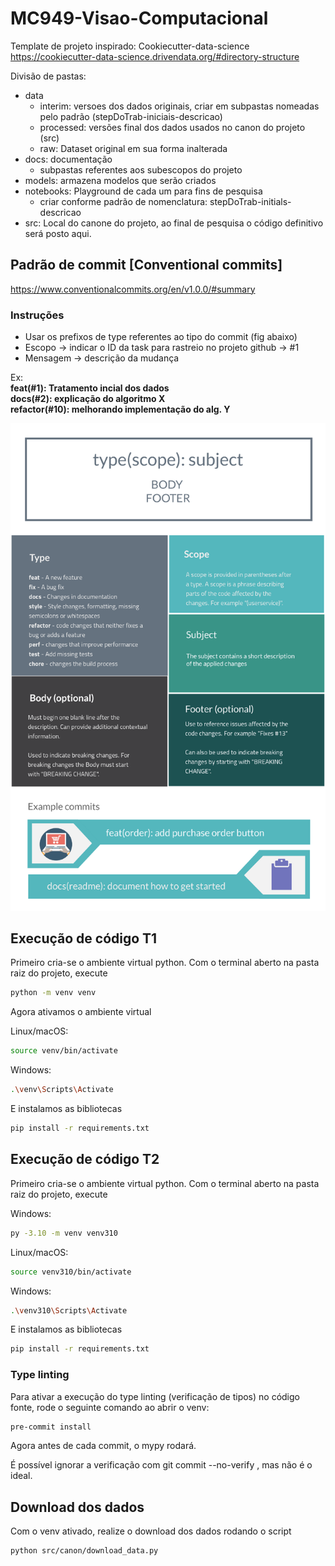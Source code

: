 # MC949-Visao-Computacional

Template de projeto inspirado: Cookiecutter-data-science
https://cookiecutter-data-science.drivendata.org/#directory-structure

Divisão de pastas:
- data
    - interim: versoes dos dados originais, criar em subpastas nomeadas pelo padrão (stepDoTrab-iniciais-descricao) 
    - processed: versões final dos dados usados no canon do projeto (src)
    - raw: Dataset original em sua forma inalterada
- docs: documentação
    - subpastas referentes aos subescopos do projeto
- models: armazena modelos que serão criados
- notebooks: Playground de cada um para fins de pesquisa
    - criar conforme padrão de nomenclatura: stepDoTrab-initials-descricao
- src: Local do canone do projeto, ao final de pesquisa o código definitivo será posto aqui.


## Padrão de commit [Conventional commits]
https://www.conventionalcommits.org/en/v1.0.0/#summary 

### Instruções
- Usar os prefixos de type referentes ao tipo do commit (fig abaixo)
- Escopo    -> indicar o ID da task para rastreio no projeto github -> #1
- Mensagem  -> descrição da mudança 

Ex:  
**feat(#1): Tratamento incial dos dados**  
**docs(#2): explicação do algoritmo X**  
**refactor(#10): melhorando implementação do alg. Y**

![conventionalCommits](./docs/Project-Organization/conventionalCommit.png)

## Execução de código T1
Primeiro cria-se o ambiente virtual python. Com o terminal aberto na pasta raiz do projeto, execute

```bash
python -m venv venv
```
Agora ativamos o ambiente virtual

Linux/macOS:
```bash
source venv/bin/activate
```
Windows:
```bash
.\venv\Scripts\Activate
```

E instalamos as bibliotecas 
```bash
pip install -r requirements.txt
```

## Execução de código T2
Primeiro cria-se o ambiente virtual python. Com o terminal aberto na pasta raiz do projeto, execute

Windows:
```bash
py -3.10 -m venv venv310 
```

Linux/macOS:
```bash
source venv310/bin/activate
```

Windows:
```bash
.\venv310\Scripts\Activate
```

E instalamos as bibliotecas 
```bash
pip install -r requirements.txt
```

### Type linting
Para ativar a execução do type linting (verificação de tipos) no código fonte, rode o seguinte comando ao abrir o venv:
```bash
pre-commit install
```
Agora antes de cada commit, o mypy rodará.

É possível ignorar a verificação com git commit --no-verify , mas não é o ideal.

## Download dos dados
Com o venv ativado, realize o download dos dados rodando o script

```bash
python src/canon/download_data.py
```